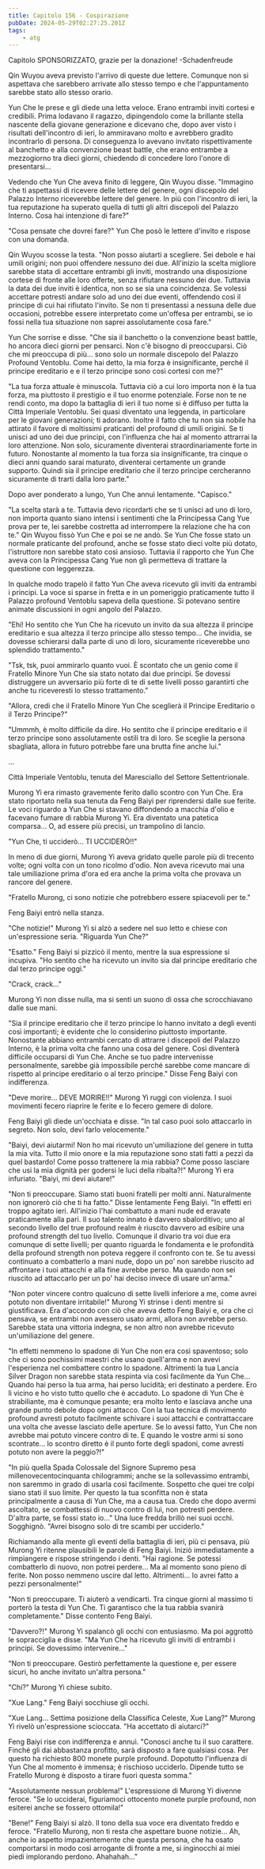 ```yaml
---
title: Capitolo 156 - Cospirazione
pubDate: 2024-05-29T02:27:25.201Z
tags:
    - atg
---
```





Capitolo SPONSORIZZATO, grazie per la donazione!
-Schadenfreude


Qin Wuyou aveva previsto l'arrivo di queste due lettere. Comunque non si aspettava che sarebbero arrivate allo stesso tempo e che l'appuntamento sarebbe stato allo stesso orario.


Yun Che le prese e gli diede una letta veloce. Erano entrambi inviti cortesi e credibili.
Prima lodavano il ragazzo, dipingendolo come la brillante stella nascente della giovane generazione e dicevano che, dopo aver visto i risultati dell'incontro di ieri, lo ammiravano molto e avrebbero gradito incontrarlo di persona.
Di conseguenza lo avevano invitato rispettivamente al banchetto e alla convenzione beast battle, che erano entrambe a mezzogiorno tra dieci giorni, chiedendo di concedere loro l'onore di presentarsi...


Vedendo che Yun Che aveva finito di leggere, Qin Wuyou disse. "Immagino che ti aspettassi di ricevere delle lettere del genere, ogni discepolo del Palazzo Interno riceverebbe lettere del genere. In più con l'incontro di ieri, la tua reputazione ha superato quella di tutti gli altri discepoli del Palazzo Interno. Cosa hai intenzione di fare?"


"Cosa pensate che dovrei fare?" Yun Che posò le lettere d'invito e rispose con una domanda.


Qin Wuyou scosse la testa. "Non posso aiutarti a scegliere. Sei debole e hai umili origini; non puoi offendere nessuno dei due.
All'inizio la scelta migliore sarebbe stata di accettare entrambi gli inviti, mostrando una disposizione cortese di fronte alle loro offerte, senza rifiutare nessuno dei due. Tuttavia la data dei due inviti è identica, non so se sia una coincidenza. Se volessi accettare potresti andare solo ad uno dei due eventi, offendendo così il principe di cui hai rifiutato l'invito.
Se non ti presentassi a nessuna delle due occasioni, potrebbe essere interpretato come un'offesa per entrambi, se io fossi nella tua situazione non saprei assolutamente cosa fare."


Yun Che sorrise e disse. "Che sia il banchetto o la convenzione beast battle, ho ancora dieci giorni per pensarci. Non c'è bisogno di preoccuparsi. Ciò che mi preoccupa di più... sono solo un normale discepolo del Palazzo Profound Ventoblu. Come hai detto, la mia forza è insignificante, perché il principe ereditario e e il terzo principe sono così cortesi con me?"


"La tua forza attuale è minuscola. Tuttavia ciò a cui loro importa non è la tua forza, ma piuttosto il prestigio e il tuo enorme potenziale. Forse non te ne rendi conto, ma dopo la battaglia di ieri il tuo nome si è diffuso per tutta la Città Imperiale Ventoblu.
Sei quasi diventato una leggenda, in particolare per le giovani generazioni; ti adorano.
Inoltre il fatto che tu non sia nobile ha attirato il favore di moltissimi praticanti del profound di umili origini. Se ti unisci ad uno dei due principi, con l'influenza che hai al momento attrarrai la loro attenzione. Non solo, sicuramente diventerai straordinariamente forte in futuro.
Nonostante al momento la tua forza sia insignificante, tra cinque o dieci anni quando sarai maturato, diventerai certamente un grande supporto. Quindi sia il principe ereditario che il terzo principe cercheranno sicuramente di trarti dalla loro parte."


Dopo aver ponderato a lungo, Yun Che annuì lentamente. "Capisco."


"La scelta starà a te. Tuttavia devo ricordarti che se ti unisci ad uno di loro, non importa quanto siano intensi i sentimenti che la Principessa Cang Yue prova per te, lei sarebbe costretta ad interrompere la relazione che ha con te." Qin Wuyou fissò Yun Che e poi se ne andò.
Se Yun Che fosse stato un normale praticante del profound, anche se fosse stato dieci volte più dotato, l'istruttore non sarebbe stato così ansioso.
Tuttavia il rapporto che Yun Che aveva con la Principessa Cang Yue non gli permetteva di trattare la questione con leggerezza.


In qualche modo trapelò il fatto Yun Che aveva ricevuto gli inviti da entrambi i principi. La voce si sparse in fretta e in un pomeriggio praticamente tutto il Palazzo profound Ventoblu sapeva della questione.
Si potevano sentire animate discussioni in ogni angolo del Palazzo.


"Ehi! Ho sentito che Yun Che ha ricevuto un invito da sua altezza il principe ereditario e sua altezza il terzo principe allo stesso tempo... Che invidia, se dovesse schierarsi dalla parte di uno di loro, sicuramente riceverebbe uno splendido trattamento."


"Tsk, tsk, puoi ammirarlo quanto vuoi. È scontato che un genio come il Fratello Minore Yun Che sia stato notato dai due principi. Se dovessi distruggere un avversario più forte di te di sette livelli posso garantirti che anche tu riceveresti lo stesso trattamento."


"Allora, credi che il Fratello Minore Yun Che sceglierà il Principe Ereditario o il Terzo Principe?"


"Ummmh, è molto difficile da dire. Ho sentito che il principe ereditario e il terzo principe sono assolutamente ostili tra di loro. Se sceglie la persona sbagliata, allora in futuro potrebbe fare una brutta fine anche lui."


...


Città Imperiale Ventoblu, tenuta del Maresciallo del Settore Settentrionale.


Murong Yi era rimasto gravemente ferito dallo scontro con Yun Che. Era stato riportato nella sua tenuta da Feng Baiyi per riprendersi dalle sue ferite.
Le voci riguardo a Yun Che si stavano diffondendo a macchia d'olio e facevano fumare di rabbia Murong Yi. Era diventato una patetica comparsa... O, ad essere più precisi, un trampolino di lancio.


"Yun Che, ti ucciderò... TI UCCIDERÒ!!"


In meno di due giorni, Murong Yi aveva gridato quelle parole più di trecento volte; ogni volta con un tono ricolmo d'odio. Non aveva ricevuto mai una tale umiliazione prima d'ora ed era anche la prima volta che provava un rancore del genere.


"Fratello Murong, ci sono notizie che potrebbero essere spiacevoli per te."


Feng Baiyi entrò nella stanza.


"Che notizie!" Murong Yi si alzò a sedere nel suo letto e chiese con un'espressione seria. "Riguarda Yun Che?"


"Esatto." Feng Baiyi si pizzicò il mento, mentre la sua espressione si incupiva. "Ho sentito che ha ricevuto un invito sia dal principe ereditario che dal terzo principe oggi."


"Crack, crack..."


Murong Yi non disse nulla, ma si sentì un suono di ossa che scrocchiavano dalle sue mani.


"Sia il principe ereditario che il terzo principe lo hanno invitato a degli eventi così importanti; è evidente che lo considerino piuttosto importante.
Nonostante abbiano entrambi cercato di attrarre i discepoli del Palazzo Interno, è la prima volta che fanno una cosa del genere.
Così diventerà difficile occuparsi di Yun Che. Anche se tuo padre intervenisse personalmente, sarebbe già impossibile perché sarebbe come mancare di rispetto al principe ereditario o al terzo principe." Disse Feng Baiyi con indifferenza.


"Deve morire... DEVE MORIRE!!" Murong Yi ruggì con violenza. I suoi movimenti fecero riaprire le ferite e lo fecero gemere di dolore.


Feng Baiyi gli diede un'occhiata e disse. "In tal caso puoi solo attaccarlo in segreto. Non solo, devi farlo velocemente."


"Baiyi, devi aiutarmi! Non ho mai ricevuto un'umiliazione del genere in tutta la mia vita. Tutto il mio onore e la mia reputazione sono stati fatti a pezzi da quel bastardo! Come posso trattenere la mia rabbia? Come posso lasciare che usi la mia dignità per godersi le luci della ribalta?!" Murong Yi era infuriato. "Baiyi, mi devi aiutare!"


"Non ti preoccupare. Siamo stati buoni fratelli per molti anni. Naturalmente non ignorerò ciò che ti ha fatto." Disse lentamente Feng Baiyi. "In effetti eri troppo agitato ieri. All'inizio l'hai combattuto a mani nude ed eravate praticamente alla pari. Il suo talento innato è davvero sbalorditivo; uno al secondo livello del true profound realm è riuscito davvero ad esibire una profound strength del tuo livello. Comunque il divario tra voi due era comunque di sette livelli; per quanto riguarda le fondamenta e le profondità della profound strength non poteva reggere il confronto con te.
Se tu avessi continuato a combatterlo a mani nude, dopo un po' non sarebbe riuscito ad affrontare i tuoi attacchi e alla fine avrebbe perso. Ma quando non sei riuscito ad attaccarlo per un po' hai deciso invece di usare un'arma."


"Non poter vincere contro qualcuno di sette livelli inferiore a me, come avrei potuto non diventare irritabile!"
Murong Yi strinse i denti mentre si giustificava. Era d'accordo con ciò che aveva detto Feng Baiyi e, ora che ci pensava, se entrambi non avessero usato armi, allora non avrebbe perso.
Sarebbe stata una vittoria indegna, se non altro non avrebbe ricevuto un'umiliazione del genere.


"In effetti nemmeno lo spadone di Yun Che non era così spaventoso; solo che ci sono pochissimi maestri che usano quell'arma e non avevi l'esperienza nel combattere contro lo spadone. Altrimenti la tua Lancia Silver Dragon non sarebbe stata respinta via così facilmente da Yun Che... Quando hai perso la tua arma, hai perso lucidità; eri destinato a perdere.
Ero lì vicino e ho visto tutto quello che è accaduto. Lo spadone di Yun Che è strabiliante, ma è comunque pesante; era molto lento e lasciava anche una grande punto debole dopo ogni attacco. Con la tua tecnica di movimento profound avresti potuto facilmente schivare i suoi attacchi e contrattaccare una volta che avesse lasciato delle aperture. Se lo avessi fatto, Yun Che non avrebbe mai potuto vincere contro di te.
E quando le vostre armi si sono scontrate... lo scontro diretto è il punto forte degli spadoni, come avresti potuto non avere la peggio?!"


"In più quella Spada Colossale del Signore Supremo pesa millenovecentocinquanta chilogrammi; anche se la sollevassimo entrambi, non saremmo in grado di usarla così facilmente. Sospetto che quei tre colpi siano stati il suo limite. Per questo la tua sconfitta non è stata principalmente a causa di Yun Che, ma a causa tua.
Credo che dopo avermi ascoltato, se combattessi di nuovo contro di lui, non potresti perdere. D'altra parte, se fossi stato io..." Una luce fredda brillò nei suoi occhi. Sogghignò. "Avrei bisogno solo di tre scambi per ucciderlo."


Richiamando alla mente gli eventi della battaglia di ieri, più ci pensava, più Murong Yi ritenne plausibili le parole di Feng Baiyi.
Iniziò immediatamente a rimpiangere e rispose stringendo i denti. "Hai ragione. Se potessi combatterlo di nuovo, non potrei perdere... Ma al momento sono pieno di ferite. Non posso nemmeno uscire dal letto.
Altrimenti... lo avrei fatto a pezzi personalmente!"


"Non ti preoccupare. Ti aiuterò a vendicarti. Tra cinque giorni al massimo ti porterò la testa di Yun Che. Ti garantisco che la tua rabbia svanirà completamente." Disse contento Feng Baiyi.


"Davvero?!" Murong Yi spalancò gli occhi con entusiasmo. Ma poi aggrottò le sopracciglia e disse. "Ma Yun Che ha ricevuto gli inviti di entrambi i principi. Se dovessimo intervenire..."


"Non ti preoccupare. Gestirò perfettamente la questione e, per essere sicuri, ho anche invitato un'altra persona."


"Chi?" Murong Yi chiese subito.


"Xue Lang." Feng Baiyi socchiuse gli occhi.


"Xue Lang... Settima posizione della Classifica Celeste, Xue Lang?" Murong Yi rivelò un'espressione scioccata. "Ha accettato di aiutarci?"


Feng Baiyi rise con indifferenza e annuì. "Conosci anche tu il suo carattere. Finché gli dai abbastanza profitto, sarà disposto a fare qualsiasi cosa. Per questo ha richiesto 800 monete purple profound. Dopotutto l'influenza di Yun Che al momento è immensa; è rischioso ucciderlo. Dipende tutto se Fratello Murong è disposto a tirare fuori questa somma."


"Assolutamente nessun problema!" L'espressione di Murong Yi divenne feroce. "Se lo ucciderai, figuriamoci ottocento monete purple profound, non esiterei anche se fossero ottomila!"


"Bene!" Feng Baiyi si alzò. Il tono della sua voce era diventato freddo e feroce. "Fratello Murong, non ti resta che aspettare buone notizie... Ah, anche io aspetto impazientemente che questa persona, che ha osato comportarsi in modo così arrogante di fronte a me, si inginocchi ai miei piedi implorando perdono. Ahahahah..."





